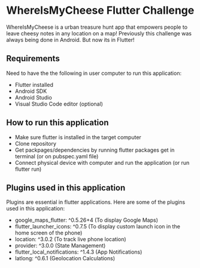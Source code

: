 # WhereIsMyCheese Flutter Challenge

 WhereIsMyCheese is a urban treasure hunt app that empowers people to leave cheesy notes in any location on a map! Previously this challenge was always being done in Android. But now its in Flutter!

## Requirements

Need to have the the following in user computer to run this application:
 - Flutter installed
 - Android SDK
 - Android Studio
 - Visual Studio Code editor (optional)
 
## How to run this application
- Make sure flutter is installed in the target computer
- Clone repository
- Get packpages/dependencies by running flutter packages get in terminal (or on pubspec.yaml file)
- Connect physical device with computer and run the application (or run flutter run)
 
## Plugins used in this application

Plugins are essential in flutter applications. Here are some of the plugins used in this application: 
 - google_maps_flutter: ^0.5.26+4 (To display Google Maps)
 - flutter_launcher_icons: ^0.7.5 (To display custom launch icon in the home screen of the phone)
 - location: ^3.0.2 (To track live phone location)
 - provider: ^3.0.0 (State Management)
 - flutter_local_notifications: ^1.4.3 (App Notifications)
 - latlong: ^0.6.1 (Geolocation Calculations)
